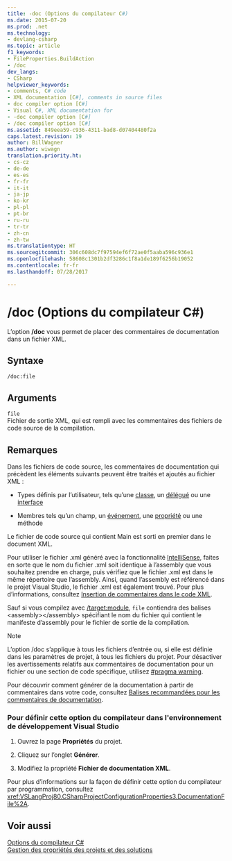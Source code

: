 ```yaml
---
title: -doc (Options du compilateur C#)
ms.date: 2015-07-20
ms.prod: .net
ms.technology:
- devlang-csharp
ms.topic: article
f1_keywords:
- FileProperties.BuildAction
- /doc
dev_langs:
- CSharp
helpviewer_keywords:
- comments, C# code
- XML documentation [C#], comments in source files
- doc compiler option [C#]
- Visual C#, XML documentation for
- -doc compiler option [C#]
- /doc compiler option [C#]
ms.assetid: 849eea59-c936-4311-bad8-d07404480f2a
caps.latest.revision: 19
author: BillWagner
ms.author: wiwagn
translation.priority.ht:
- cs-cz
- de-de
- es-es
- fr-fr
- it-it
- ja-jp
- ko-kr
- pl-pl
- pt-br
- ru-ru
- tr-tr
- zh-cn
- zh-tw
ms.translationtype: HT
ms.sourcegitcommit: 306c608dc7f97594ef6f72ae0f5aaba596c936e1
ms.openlocfilehash: 58608c1301b2df3286c1f8a1de189f6256b19052
ms.contentlocale: fr-fr
ms.lasthandoff: 07/28/2017

---
```

# <a name="doc-c-compiler-options"></a>/doc (Options du compilateur C#)
L’option **/doc** vous permet de placer des commentaires de documentation dans un fichier XML.  
  
## <a name="syntax"></a>Syntaxe  
  
```console  
/doc:file  
```  
  
## <a name="arguments"></a>Arguments  
 `file`  
 Fichier de sortie XML, qui est rempli avec les commentaires des fichiers de code source de la compilation.  
  
## <a name="remarks"></a>Remarques  
 Dans les fichiers de code source, les commentaires de documentation qui précèdent les éléments suivants peuvent être traités et ajoutés au fichier XML :  
  
-   Types définis par l’utilisateur, tels qu’une [classe](../../../csharp/language-reference/keywords/class.md), un [délégué](../../../csharp/language-reference/keywords/delegate.md) ou une [interface](../../../csharp/language-reference/keywords/interface.md)  
  
-   Membres tels qu’un champ, un [événement](../../../csharp/language-reference/keywords/event.md), une [propriété](../../../csharp/programming-guide/classes-and-structs/using-properties.md) ou une méthode  
  
 Le fichier de code source qui contient Main est sorti en premier dans le document XML.  
  
 Pour utiliser le fichier .xml généré avec la fonctionnalité [IntelliSense](/visualstudio/ide/using-intellisense), faites en sorte que le nom du fichier .xml soit identique à l’assembly que vous souhaitez prendre en charge, puis vérifiez que le fichier .xml est dans le même répertoire que l’assembly. Ainsi, quand l’assembly est référencé dans le projet Visual Studio, le fichier .xml est également trouvé. Pour plus d’informations, consultez [Insertion de commentaires dans le code XML](/visualstudio/ide/supplying-xml-code-comments).  
  
 Sauf si vous compilez avec [/target:module](../../../csharp/language-reference/compiler-options/target-module-compiler-option.md), `file` contiendra des balises \<assembly>\</assembly> spécifiant le nom du fichier qui contient le manifeste d’assembly pour le fichier de sortie de la compilation.  
  
> [!NOTE]
>  L’option /doc s’applique à tous les fichiers d’entrée ou, si elle est définie dans les paramètres de projet, à tous les fichiers du projet. Pour désactiver les avertissements relatifs aux commentaires de documentation pour un fichier ou une section de code spécifique, utilisez [#pragma warning](../../../csharp/language-reference/preprocessor-directives/preprocessor-pragma-warning.md).  
  
 Pour découvrir comment générer de la documentation à partir de commentaires dans votre code, consultez [Balises recommandées pour les commentaires de documentation](../../../csharp/programming-guide/xmldoc/recommended-tags-for-documentation-comments.md).  
  
### <a name="to-set-this-compiler-option-in-the-visual-studio-development-environment"></a>Pour définir cette option du compilateur dans l'environnement de développement Visual Studio  
  
1.  Ouvrez la page **Propriétés** du projet.  
  
2.  Cliquez sur l’onglet **Générer**.  
  
3.  Modifiez la propriété **Fichier de documentation XML**.  
  
 Pour plus d’informations sur la façon de définir cette option du compilateur par programmation, consultez <xref:VSLangProj80.CSharpProjectConfigurationProperties3.DocumentationFile%2A>.  
  
## <a name="see-also"></a>Voir aussi  
 [Options du compilateur C#](../../../csharp/language-reference/compiler-options/index.md)   
 [Gestion des propriétés des projets et des solutions](/visualstudio/ide/managing-project-and-solution-properties)


